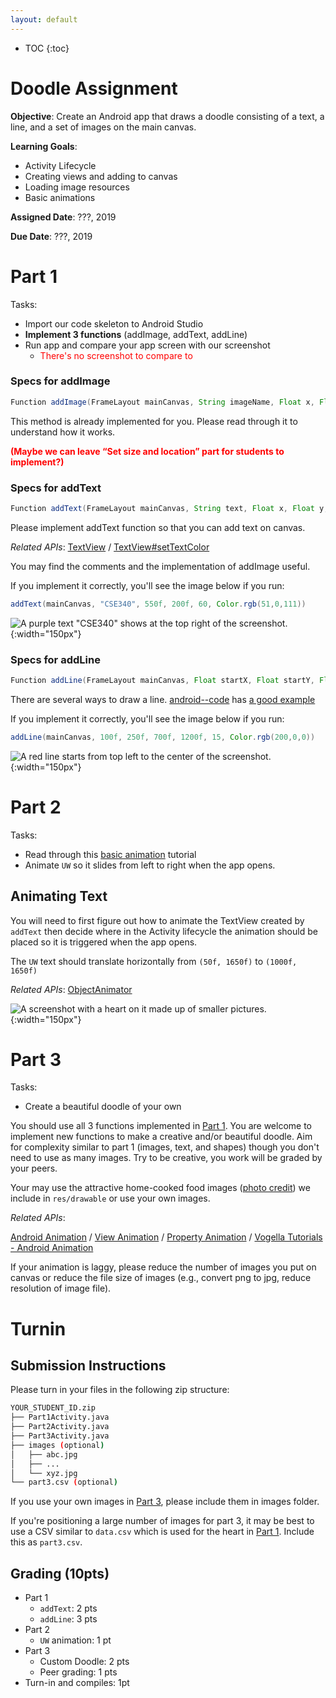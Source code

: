 ```yaml
---
layout: default
---
```


* TOC
{:toc}

# Doodle Assignment

**Objective**: Create an Android app that draws a doodle consisting of a text, a line, and a set of images on the main canvas.

**Learning Goals**:
- Activity Lifecycle
- Creating views and adding to canvas
- Loading image resources
- Basic animations

**Assigned Date**: ???, 2019

**Due Date**: ???, 2019

# Part 1

Tasks:
- Import our code skeleton to Android Studio
- **Implement 3 functions** (addImage, addText, addLine)
- Run app and compare your app screen with our screenshot
  - <span style="color:red">There's no screenshot to compare to</span>

### Specs for addImage
```java
Function addImage(FrameLayout mainCanvas, String imageName, Float x, Float y, int size)
```

This method is already implemented for you. Please read through it to understand how it works.

**<span style="color:red">(Maybe we can leave “Set size and location” part for students to implement?)</span>**

### Specs for addText
```java
Function addText(FrameLayout mainCanvas, String text, Float x, Float y, int fontSize, int color)
```
Please implement addText function so that you can add text on canvas.

*Related APIs*:
[TextView](https://developer.android.com/reference/android/widget/TextView.html) /
[TextView#setTextColor](https://developer.android.com/reference/android/widget/TextView#setTextColor(int))

You may find the comments and the implementation of addImage useful.

If you implement it correctly, you'll see the image below if you run:
```java
addText(mainCanvas, "CSE340", 550f, 200f, 60, Color.rgb(51,0,111))
```

![A purple text "CSE340" shows at the top right of the screenshot.](doodle-img/add_text_sample.png){:width="150px"}


### Specs for addLine
```java
Function addLine(FrameLayout mainCanvas, Float startX, Float startY, Float endX, Float endY, int width, int color)
```

There are several ways to draw a line. [android--code](https://android--code.blogspot.com) has [a good example](https://android--code.blogspot.com/2015/11/android-how-to-draw-line-on-canvas.html)

If you implement it correctly, you'll see the image below if you run:
```java
addLine(mainCanvas, 100f, 250f, 700f, 1200f, 15, Color.rgb(200,0,0))
```

![A red line starts from top left to the center of the screenshot.](doodle-img/add_line_sample.png){:width="150px"}


# Part 2

Tasks:
- Read through this [basic animation](https://developer.android.com/training/animation/reposition-view) tutorial
- Animate `UW` so it slides from left to right when the app opens.

## Animating Text

You will need to first figure out how to animate the TextView created by `addText` then decide where in the Activity lifecycle the animation should be placed so it is triggered when the app opens.

The `UW` text should translate horizontally from `(50f, 1650f)` to `(1000f, 1650f)`

*Related APIs*:
[ObjectAnimator](https://developer.android.com/reference/android/animation/ObjectAnimator)

![A screenshot with a heart on it made up of smaller pictures.](doodle-img/screenshot.png){:width="150px"}

# Part 3


Tasks:
- Create a beautiful doodle of your own

You should use all 3 functions implemented in [Part 1](#part-1). You are welcome to implement new functions to make a creative and/or beautiful doodle. Aim for complexity similar to part 1 (images, text, and shapes) though you don't need to use as many images. Try to be creative, you work will be graded by your peers.

Your may use the attractive home-cooked food images ([photo credit](https://www.XiaoyiZhang.me)) we include in `res/drawable` or use your own images.

*Related APIs*:

[Android Animation](https://developer.android.com/training/animation/reposition-view) / [View Animation](https://developer.android.com/guide/topics/graphics/view-animation.html) / [Property Animation](https://developer.android.com/guide/topics/graphics/prop-animation.html) / [Vogella Tutorials - Android Animation](http://www.vogella.com/tutorials/AndroidAnimation/article.html)

If your animation is laggy, please reduce the number of images you put on canvas or reduce the file size of images (e.g., convert png to jpg, reduce resolution of image file).

# Turnin
## Submission Instructions

Please turn in your files in the following zip structure:

```bash
YOUR_STUDENT_ID.zip
├── Part1Activity.java
├── Part2Activity.java
├── Part3Activity.java
├── images (optional)
│   ├── abc.jpg
│   ├── ...
│   └── xyz.jpg
└── part3.csv (optional)
```

If you use your own images in [Part 3](#part-3), please include them in images folder.

If you're positioning a large number of images for part 3, it may be best to use a CSV similar to `data.csv` which is used for the heart in [Part 1](#part-1). Include this as `part3.csv`.

## Grading (10pts)

- Part 1
  - `addText`: 2 pts
  - `addLine`: 3 pts
- Part 2
  - `UW` animation: 1 pt
- Part 3
  - Custom Doodle: 2 pts
  - Peer grading: 1 pts
- Turn-in and compiles: 1pt
